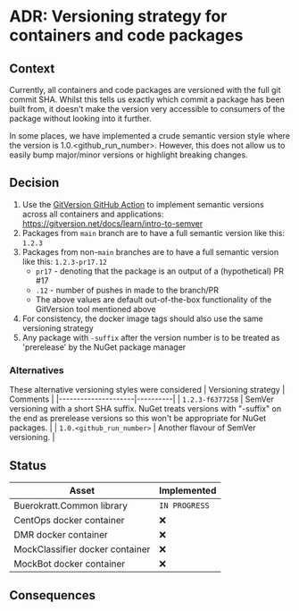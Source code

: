 # ADR: Versioning strategy for containers and code packages

## Context

Currently, all containers and code packages are versioned with the full git commit SHA.  Whilst this tells us exactly which commit a package has been built from, it doesn't make the version very accessible to consumers of the package without looking into it further.

In some places, we have implemented a crude semantic version style where the version is 1.0.<github_run_number>. However, this does not allow us to easily bump major/minor versions or highlight breaking changes.

## Decision

1. Use the [GitVersion GitHub Action](https://github.com/marketplace/actions/gittools) to implement semantic versions across all containers and applications: https://gitversion.net/docs/learn/intro-to-semver
2. Packages from `main` branch are to have a full semantic version like this: `1.2.3`
3. Packages from non-`main` branches are to have a full semantic version like this: `1.2.3-pr17.12`
   * `pr17` - denoting that the package is an output of a (hypothetical) PR #17 
   * `.12` - number of pushes in made to the branch/PR
   * The above values are default out-of-the-box functionality of the GitVersion tool mentioned above
4. For consistency, the docker image tags should also use the same versioning strategy
5. Any package with `-suffix` after the version number is to be treated as 'prerelease' by the NuGet package manager

### Alternatives

These alternative versioning styles were considered
| Versioning strategy | Comments |
|---------------------|----------|
| `1.2.3-f6377258` | SemVer versioning with a short SHA suffix. NuGet treats versions with "-suffix" on the end as prerelease versions so this won't be appropriate for NuGet packages. |
| `1.0.<github_run_number>` | Another flavour of SemVer versioning. |

## Status

| Asset    | Implemented |
|----------|-------------|
| Buerokratt.Common library | `IN PROGRESS` |
| CentOps docker container | ❌ |
| DMR docker container | ❌ |
| MockClassifier docker container | ❌ |
| MockBot docker container | ❌ |

## Consequences

